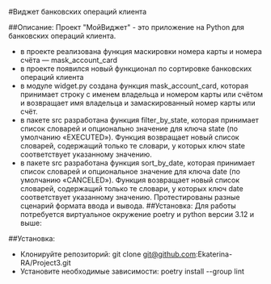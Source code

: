 #Виджет банковских операций клиента 

##Описание: Проект "МойВиджет" - это приложение на Python для банковских операций клиента.

- в проекте реализована функция маскировки номера карты и номера счёта — mask_account_card
- в проекте появился новый функционал по сортировке банковских операций клиента
- в модуле widget.py создана функция mask_account_card, которая принимает строку с именем владельца и номером карты или счётом и возвращает имя владельца и замаскированный номер карты или счёт.
- в пакете src разработана функция filter_by_state, которая принимает список словарей и опционально значение для ключа state (по умолчанию «EXECUTED»). Функция возвращает новый список словарей, содержащий только те словари, у которых ключ state соответствует указанному значению.
- в пакете src разработана функция sort_by_date, которая принимает список словарей и опциональное значение для ключа date (по умолчанию «CANCELED»). Функция возвращает новый список словарей, содержащий только те словари, у которых ключ date соответствует указанному значению. Протестированы разные сценарий формата ввода и вывода. ##Установка: Для работы потребуется виртуальное окружение poetry и python версии 3.12 и выше:

##Установка:
 - Клонируйте репозиторий: git clone git@github.com:Ekaterina-RA/Project3.git
 - Установите необходимые зависимости: poetry install --group lint

